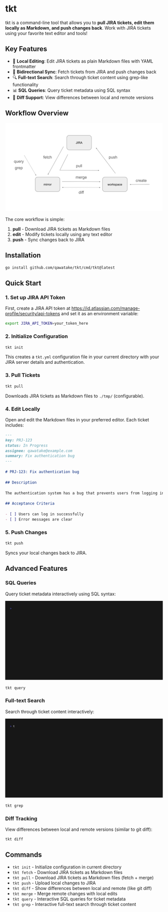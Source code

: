 # tkt

tkt is a command-line tool that allows you to **pull JIRA tickets, edit them locally as Markdown, and push changes back**. Work with JIRA tickets using your favorite text editor and tools!

## Key Features

- 📝 **Local Editing**: Edit JIRA tickets as plain Markdown files with YAML frontmatter
- 🔄 **Bidirectional Sync**: Fetch tickets from JIRA and push changes back
- 🔍 **Full-text Search**: Search through ticket content using grep-like functionality
- 📊 **SQL Queries**: Query ticket metadata using SQL syntax
- 🎯 **Diff Support**: View differences between local and remote versions

## Workflow Overview

![tkt workflow](./assets/tkt.svg)

The core workflow is simple:

1. **pull** - Download JIRA tickets as Markdown files
2. **edit** - Modify tickets locally using any text editor
3. **push** - Sync changes back to JIRA

## Installation

```bash
go install github.com/qawatake/tkt/cmd/tkt@latest
```

## Quick Start

### 1. Set up JIRA API Token

First, create a JIRA API token at https://id.atlassian.com/manage-profile/security/api-tokens and set it as an environment variable:

```bash
export JIRA_API_TOKEN=your_token_here
```

### 2. Initialize Configuration

```bash
tkt init
```

This creates a `tkt.yml` configuration file in your current directory with your JIRA server details and authentication.

### 3. Pull Tickets

```bash
tkt pull
```

Downloads JIRA tickets as Markdown files to `./tmp/` (configurable).

### 4. Edit Locally

Open and edit the Markdown files in your preferred editor. Each ticket includes:

```markdown
---
key: PRJ-123
status: In Progress
assignee: qawatake@example.com
summary: Fix authentication bug
---

# PRJ-123: Fix authentication bug

## Description

The authentication system has a bug that prevents users from logging in...

## Acceptance Criteria

- [ ] Users can log in successfully
- [ ] Error messages are clear
```

### 5. Push Changes

```bash
tkt push
```

Syncs your local changes back to JIRA.

## Advanced Features

### SQL Queries

Query ticket metadata interactively using SQL syntax:

![SQL Query Demo](./assets/tapes/dist/query.gif)

```bash
tkt query
```

### Full-text Search

Search through ticket content interactively:

![Search Demo](./assets/tapes/dist/grep.gif)

```bash
tkt grep
```

### Diff Tracking

View differences between local and remote versions (similar to git diff):

```bash
tkt diff
```

## Commands

- `tkt init` - Initialize configuration in current directory
- `tkt fetch` - Download JIRA tickets as Markdown files
- `tkt pull` - Download JIRA tickets as Markdown files (fetch + merge)
- `tkt push` - Upload local changes to JIRA
- `tkt diff` - Show differences between local and remote (like git diff)
- `tkt merge` - Merge remote changes with local edits
- `tkt query` - Interactive SQL queries for ticket metadata
- `tkt grep` - Interactive full-text search through ticket content


